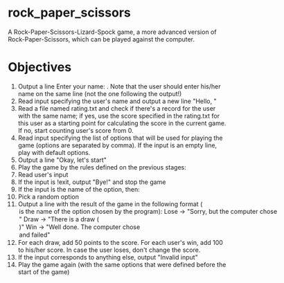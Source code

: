 # rock_paper_scissors
A Rock-Paper-Scissors-Lizard-Spock game, a more advanced version of Rock-Paper-Scissors, which can be played against the computer.

# Objectives


1. Output a line Enter your name: . Note that the user should enter his/her name on the same line (not the one following the output!)
2. Read input specifying the user's name and output a new line "Hello, <name>"
3. Read a file named rating.txt and check if there's a record for the user with the same name; if yes, use the score specified in the rating.txt for this user as a starting point    for calculating the score in the current game. If no, start counting user's score from 0.
4. Read input specifying the list of options that will be used for playing the game (options are separated by comma). If the input is an empty line, play with default options.
5. Output a line "Okay, let's start"
6. Play the game by the rules defined on the previous stages:
7. Read user's input
8. If the input is !exit, output "Bye!" and stop the game
9. If the input is the name of the option, then:
10. Pick a random option
11. Output a line with the result of the game in the following format (<option> is the name of the option chosen by the program):
      Lose -> "Sorry, but the computer chose <option>"
      Draw -> "There is a draw (<option>)"
      Win -> "Well done. The computer chose <option> and failed"
12. For each draw, add 50 points to the score. For each user's win, add 100 to his/her score. In case the user loses, don't change the score.
13. If the input corresponds to anything else, output "Invalid input"
14. Play the game again (with the same options that were defined before the start of the game)
